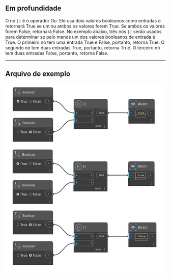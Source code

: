## Em profundidade
O nó `||` é o operador Ou. Ele usa dois valores booleanos como entradas e retornará True se um ou ambos os valores forem True. Se ambos os valores forem False, retornará False. No exemplo abaixo, três nós `||` serão usados para determinar se pelo menos um dos valores booleanos de entrada é True. O primeiro nó tem uma entrada True e False, portanto, retorna True. O segundo nó tem duas entradas True, portanto, retorna True. O terceiro nó tem duas entradas False, portanto, retorna False.
___
## Arquivo de exemplo

![||](./KZOSID2TIPTCLLSXTJGULJ3Q6HYCYY3IWXWU2BW2J67G6R6CRBTA_img.jpg)
